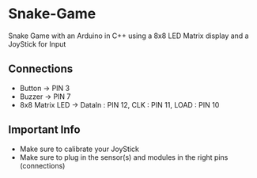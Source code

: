 # Snake-Game
Snake Game with an Arduino in C++ using a 8x8 LED Matrix display and a JoyStick for Input

## Connections
- Button -> PIN 3
- Buzzer -> PIN 7
- 8x8 Matrix LED -> DataIn : PIN 12, CLK : PIN 11, LOAD : PIN 10

## Important Info
- Make sure to calibrate your JoyStick
- Make sure to plug in the sensor(s) and modules in the right pins (connections)
